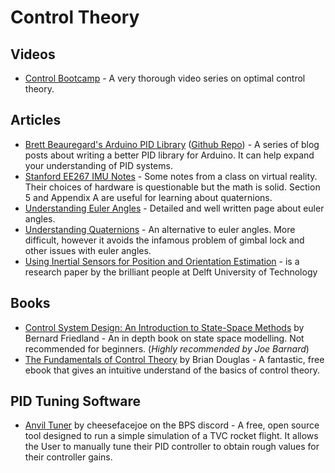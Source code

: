 # Control Theory

## Videos

-   [Control Bootcamp][control-bootcamp] - A very thorough video series on optimal
    control theory.

[control-bootcamp]: https://www.youtube.com/playlist?list=PLMrJAkhIeNNR20Mz-VpzgfQs5zrYi085m

## Articles

-   [Brett Beauregard's Arduino PID Library][arduino-pid] ([Github Repo][arduino-pid-gh])
    \- A series of blog posts about writing a better PID library for Arduino. It
    can help expand your understanding of PID systems.
-   [Stanford EE267 IMU Notes][ee267-imu] - Some notes from a class on virtual
    reality. Their choices of hardware is questionable but the math is solid.
    Section 5 and Appendix A are useful for learning about quaternions.
-   [Understanding Euler Angles][euler-angles] - Detailed and well written page
    about euler angles.
-   [Understanding Quaternions][quaternions] - An alternative to euler angles.
    More difficult, however it avoids the infamous problem of gimbal lock and
    other issues with euler angles.
-   [Using Inertial Sensors for Position and Orientation Estimation][delft-paper]
    \- is a research paper by the brilliant people at Delft University of Technology

[arduino-pid]: http://brettbeauregard.com/blog/2011/04/improving-the-beginners-pid-introduction/
[arduino-pid-gh]: https://github.com/br3ttb/Arduino-PID-Library/
[ee267-imu]: https://stanford.edu/class/ee267/notes/ee267_notes_imu.pdf
[euler-angles]: https://web.archive.org/web/20210506165437/https://www.chrobotics.com/library/understanding-euler-angles
[quaternions]: https://web.archive.org/web/20210307022920/http://www.chrobotics.com/library/understanding-quaternions
[delft-paper]: https://arxiv.org/pdf/1704.06053.pdf

## Books

-   [Control System Design: An Introduction to State-Space Methods][csd-state-space]
    by Bernard Friedland - An in depth book on state space modelling. Not
    recommended for beginners. (_Highly recommended by Joe Barnard_)
-   [The Fundamentals of Control Theory][control-theory]
    by Brian Douglas - A fantastic, free ebook that gives an intuitive understand
    of the basics of control theory.

[csd-state-space]: https://www.amazon.com/Control-System-Design-Introduction-State-Space/dp/0486442780/
[control-theory]: https://www.patreon.com/posts/book-is-now-free-28313078

## PID Tuning Software

-   [Anvil Tuner][anvil-tuner] by cheesefacejoe on the BPS discord - A free,
    open source tool designed to run a simple simulation of a TVC rocket flight.
    It allows the User to manually tune their PID controller to obtain rough
    values for their controller gains.

[anvil-tuner]: https://github.com/cheesefacejoe/Anvil-PID-Tuner
